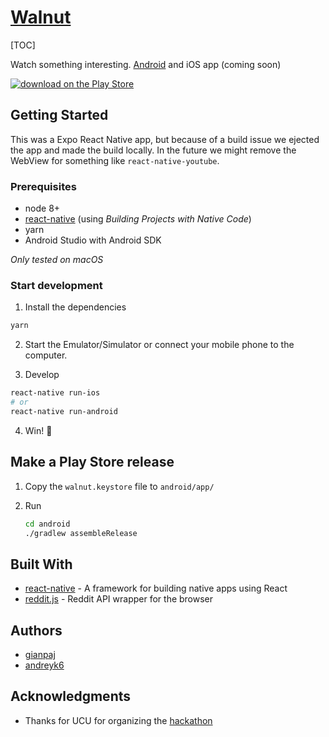 # [Walnut](walnut.tv)

[TOC]

Watch something interesting.
[Android](https://play.google.com/store/apps/details?id=com.walnut.tv) and iOS app (coming soon)

[![download on the Play Store](https://thumbs.gfycat.com/UnnaturalHorribleCrossbill-size_restricted.gif)](https://play.google.com/store/apps/details?id=com.walnut.tv)

## Getting Started

This was a Expo React Native app, but because of a build issue we ejected the app and made the build locally. In the future we might remove the WebView for something like `react-native-youtube`.

### Prerequisites

- node 8+
- [react-native](https://facebook.github.io/react-native/docs/getting-started.html) (using _Building Projects with Native Code_)
- yarn
- Android Studio with Android SDK

_Only tested on macOS_

### Start development

1. Install the dependencies
```bash
yarn
```

2. Start the Emulator/Simulator or connect your mobile phone to the computer.

3. Develop
```bash
react-native run-ios
# or
react-native run-android
```
4. Win! :tada: 

## Make a Play Store release

1. Copy the `walnut.keystore` file to `android/app/`
2. Run

    ```bash
    cd android
    ./gradlew assembleRelease
    ```

## Built With

* [react-native](https://facebook.github.io/react-native/) - A framework for building native apps using React
* [reddit.js](https://github.com/sahilm/reddit.js) - Reddit API wrapper for the browser

## Authors

* [gianpaj](https://github.com/gianpaj)
* [andreyk6](https://github.com/andreyk6)

<!-- ## License

This project is licensed under the MIT License - see the [LICENSE.md](LICENSE.md) file for details -->

## Acknowledgments

* Thanks for UCU for organizing the [hackathon](https://www.facebook.com/events/271103630179568/)
